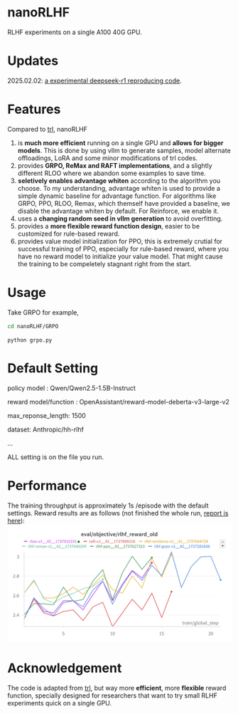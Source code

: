 # nanoRLHF
RLHF experiments on a single A100 40G GPU.
# Updates
2025.02.02: [a experimental deepseek-r1 reproducing code](examples/r1-v0).
# Features
Compared to [trl](https://github.com/huggingface/trl), nanoRLHF

1. is **much more efficient** running on a single GPU and **allows for bigger models**. This is done by using vllm to generate samples, model alternate offloadings, LoRA and some minor modifications of trl codes.
2. provides **GRPO, ReMax and RAFT implementations**, and a slightly different RLOO where we abandon some examples to save time.
3. **seletively enables advantage whiten** according to the algorithm you choose. To my understanding, advantage whiten is used to provide a simple dynamic baseline for advantage function. For algorithms like GRPO, PPO, RLOO, Remax, which themself have provided a baseline, we disable the advantage whiten by default. For Reinforce, we enable it.
4. uses a **changing random seed in vllm generation** to avoid overfitting.
5. provides a **more flexible reward function design**, easier to be customized for rule-based reward.
6. provides value model initialization for PPO, this is extremely crutial for successful training of PPO, especially for rule-based reward, where you have no reward model to initialize your value model. That might cause the training to be compeletely stagnant right from the start.
# Usage
Take GRPO for example, 
```bash
cd nanoRLHF/GRPO
```
```
python grpo.py
```
   
# Default Setting
policy model : Qwen/Qwen2.5-1.5B-Instruct

reward model/function : OpenAssistant/reward-model-deberta-v3-large-v2

max_reponse_length: 1500

dataset: Anthropic/hh-rlhf

...

ALL setting is on the file you run.
# Performance
The training throughput is approximately 1s /episode with the default settings. Reward results are as follows (not finished the whole run, [report is here]( https://wandb.ai/jackfsuia-good/rlhf-grpo?nw=nwuserjackfsuia)):
![performance](docs/perf.png)
# Acknowledgement
The code is adapted from [trl](https://github.com/huggingface/trl), but way more **efficient**, more **flexible** reward function, specially designed for researchers that want to try small RLHF experiments quick on a single GPU.
